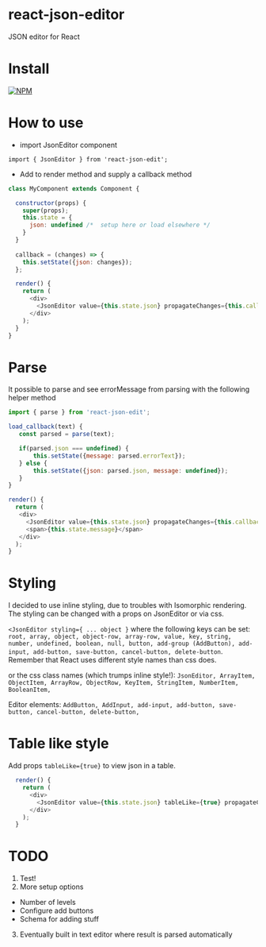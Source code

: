 # react-json-editor
JSON editor for React

# Install 
[![NPM](https://nodei.co/npm/react-json-edit.png)](https://npmjs.org/package/react-json-edit)

# How to use

* import JsonEditor component

`import { JsonEditor } from 'react-json-edit';`

* Add to render method and supply a callback method


```javascript
class MyComponent extends Component {

  constructor(props) {
    super(props);
    this.state = {
      json: undefined /*  setup here or load elsewhere */
    }
  }
  
  callback = (changes) => {
    this.setState({json: changes});
  };

  render() {
    return (
      <div>
        <JsonEditor value={this.state.json} propagateChanges={this.callback}/>
      </div>
    );
  }
}
```

# Parse
It possible to parse and see errorMessage from parsing with the following helper method

```javascript
import { parse } from 'react-json-edit';

load_callback(text) {
   const parsed = parse(text);

   if(parsed.json === undefined) {
       this.setState({message: parsed.errorText});
   } else {
       this.setState({json: parsed.json, message: undefined});
   }
}

render() {
  return (
   <div>
     <JsonEditor value={this.state.json} propagateChanges={this.callback}/>
     <span>{this.state.message}</span>
   </div>
  );
}
```

# Styling
I decided to use inline styling, due to troubles with Isomorphic rendering. The styling can be changed with a props on JsonEditor or via css.

`<JsonEditor styling={ ... object }`
where the following keys can be set: `root, array, object, object-row, array-row, value, key, string, number, undefined, boolean, null, button, add-group (AddButton), add-input, add-button, save-button, cancel-button, delete-button`.
Remember that React uses different style names than css does.

or the css class names (which trumps inline style!):
`JsonEditor, ArrayItem, ObjectItem, ArrayRow, ObjectRow, KeyItem, StringItem, NumberItem, BooleanItem,` 

Editor elements:
`AddButton, AddInput, add-input, add-button, save-button, cancel-button, delete-button,`

# Table like style
Add props `tableLike={true}` to view json in a table.

```javascript
  render() {
    return (
      <div>
        <JsonEditor value={this.state.json} tableLike={true} propagateChanges={this.callback}/>
      </div>
    );
  }
```

# TODO
1. Test!
2. More setup options
  - Number of levels
  - Configure add buttons
  - Schema for adding stuff
3. Eventually built in text editor where result is parsed automatically
